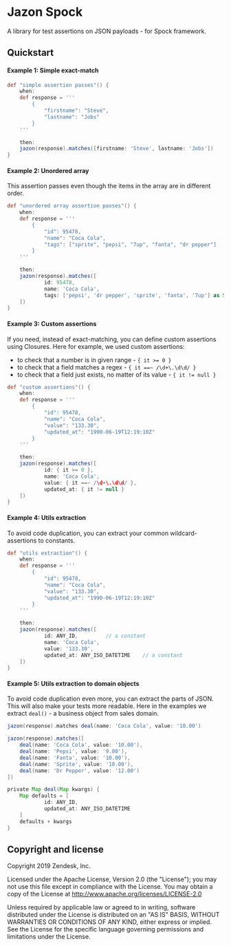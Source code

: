 # Jazon Spock 
A library for test assertions on JSON payloads - for Spock framework. 

## Quickstart

#### Example 1: Simple exact-match

```groovy
def "simple assertion passes"() {
    when:
    def response = '''
        {
            "firstname": "Steve",
            "lastname": "Jobs"
        }
    '''

    then:
    jazon(response).matches([firstname: 'Steve', lastname: 'Jobs'])
}
```

#### Example 2: Unordered array

This assertion passes even though the items in the array are in different order. 

```groovy
def "unordered array assertion passes"() {
    when:
    def response = '''
        {
            "id": 95478,
            "name": "Coca Cola",
            "tags": ["sprite", "pepsi", "7up", "fanta", "dr pepper"]
        }
    '''

    then:
    jazon(response).matches([
            id: 95478,
            name: 'Coca Cola',
            tags: ['pepsi', 'dr pepper', 'sprite', 'fanta', '7up'] as Set
    ])
}
```

#### Example 3: Custom assertions

If you need, instead of exact-matching, you can define custom assertions using Closures.
Here for example, we used custom assertions:
 * to check that a number is in given range - `{ it >= 0 }`
 * to check that a field matches a regex - `{ it ==~ /\d+\.\d\d/ }`
 * to check that a field just exists, no matter of its value - `{ it != null }`

```groovy
def "custom assertions"() {
    when:
    def response = '''
        {
            "id": 95478,
            "name": "Coca Cola",
            "value": "133.30",
            "updated_at": "1990-06-19T12:19:10Z"
        }
    '''

    then:
    jazon(response).matches([
            id: { it >= 0 },
            name: 'Coca Cola',
            value: { it ==~ /\d+\.\d\d/ },
            updated_at: { it != null }
    ])
}
```

#### Example 4: Utils extraction

To avoid code duplication, you can extract your common wildcard-assertions to constants. 

```groovy
def "utils extraction"() {
    when:
    def response = '''
        {
            "id": 95478,
            "name": "Coca Cola",
            "value": "133.30",
            "updated_at": "1990-06-19T12:19:10Z"
        }
    '''

    then:
    jazon(response).matches([
            id: ANY_ID,         // a constant
            name: 'Coca Cola',
            value: '133.30',
            updated_at: ANY_ISO_DATETIME    // a constant
    ])
}
```

#### Example 5: Utils extraction to domain objects

To avoid code duplication even more, you can extract the parts of JSON. This will also 
make your tests more readable.
Here in the examples we extract `deal()` - a business object from sales domain. 

```groovy
jazon(response).matches deal(name: 'Coca Cola', value: '10.00')
```

```groovy
jazon(response).matches([
    deal(name: 'Coca Cola', value: '10.00'),
    deal(name: 'Pepsi', value: '9.00'),
    deal(name: 'Fanta', value: '10.00'),
    deal(name: 'Sprite', value: '10.00'),
    deal(name: 'Dr Pepper', value: '12.00')
])
```

```groovy
private Map deal(Map kwargs) {
    Map defaults = [
            id: ANY_ID,
            updated_at: ANY_ISO_DATETIME
    ]
    defaults + kwargs
}
```

## Copyright and license
Copyright 2019 Zendesk, Inc.

Licensed under the Apache License, Version 2.0 (the "License"); you may not use this file except in compliance with the License.
You may obtain a copy of the License at
http://www.apache.org/licenses/LICENSE-2.0

Unless required by applicable law or agreed to in writing, software distributed under the License is distributed on an "AS IS" BASIS, WITHOUT WARRANTIES OR CONDITIONS OF ANY KIND, either express or implied. See the License for the specific language governing permissions and limitations under the License.

